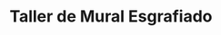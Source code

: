 ---
title: Taller de Mural Esgrafiado
title_seo: ''
slug: taller-de-mural-esgrafiado
description: ''
image: ''
toc: false
draft: false
noindex: true
---